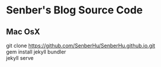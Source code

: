 # Senber's Blog Source Code
## Mac OsX

git clone https://github.com/SenberHu/SenberHu.github.io.git  
gem install jekyll bundler  
jekyll serve

